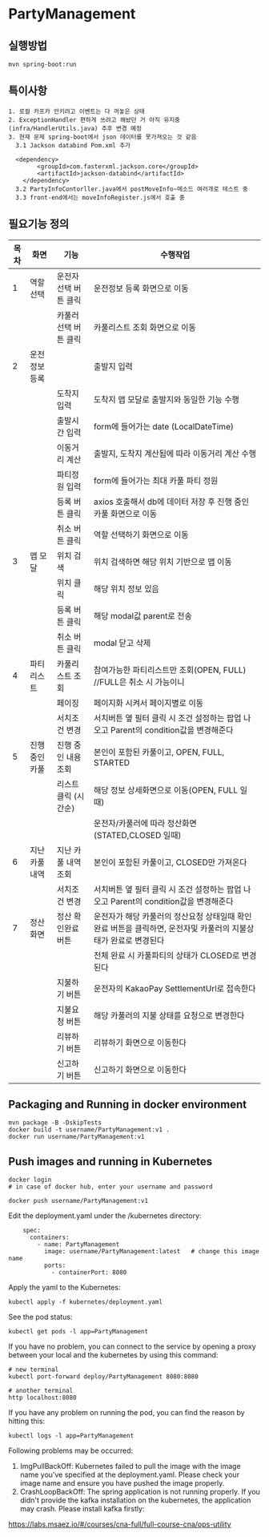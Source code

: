 # PartyManagement

## 실행방법

```
mvn spring-boot:run
```

## 특이사항

```
1. 로컬 카프카 안키려고 이벤트는 다 꺼놓은 상태
2. ExceptionHandler 편하게 쓰려고 해놨던 거 아직 유지중(infra/HandlerUtils.java) 추후 변경 예정
3. 현재 문제 spring-boot에서 json 데이터를 못가져오는 것 같음
  3.1 Jackson databind Pom.xml 추가

  <dependency>
		<groupId>com.fasterxml.jackson.core</groupId>
		<artifactId>jackson-databind</artifactId>
	</dependency>
  3.2 PartyInfoContorller.java에서 postMoveInfo~메소드 여러개로 테스트 중
  3.3 front-end에서는 moveInfoRegister.js에서 호출 중
```

## 필요기능 정의

|목차|화면|기능|수행작업|
|---|---|---|---|
|1|역할선택|운전자 선택 버튼 클릭|운전정보 등록 화면으로 이동|
|||카풀러 선택 버튼 클릭|카풀리스트 조회 화면으로 이동|
|2|운전정보등록	| |출발지 입력|출발지 맵 모달로 위치 검색 후 지오코딩해서 출발지 가져오기|
|	|	|도착지 입력	 | 도착지 맵 모달로 출발지와 동일한 기능 수행|
|	|	|출발시간 입력 | form에 들어가는 date (LocalDateTime)|
|	|	|이동거리 계산 | 출발지, 도착지 계산됨에 따라 이동거리 계산 수행|
|	|	|파티정원 입력 | form에 들어가는 최대 카풀 파티 정원|
|	|	|등록 버튼 클릭| axios 호출해서 db에 데이터 저장 후 진행 중인 카풀 화면으로 이동|
|	|	|취소 버튼 클릭| 역할 선택하기 화면으로 이동|
|3|	맵 모달|	위치 검색	| 위치 검색하면 해당 위치 기반으로 맵 이동|
|	|	|위치 클릭 | 해당 위치 정보 있음 |
|	|	|등록 버튼 클릭	| 해당 modal값 parent로 전송 |
|	|	|취소 버튼 클릭	| modal 닫고 삭제 |
|4|	파티리스트 |	카풀리스트 조회	| 참여가능한 파티리스트만 조회(OPEN, FULL) //FULL은 취소 시 가능이니|
|	|	|페이징	|페이지화 시켜서 페이지별로 이동 |
|	|	|서치조건 변경	|서치버튼 옆 필터 클릭 시 조건 설정하는 팝업 나오고 Parent의 condition값을 변경해준다 |
|5|	진행중인 카풀|	진행 중인 내용 조회| 본인이 포함된 카풀이고, OPEN, FULL, STARTED|
|||		리스트 클릭 (시간순)	|해당 정보 상세화면으로 이동(OPEN, FULL 일때)|
||||운전자/카풀러에 따라 정산화면(STATED,CLOSED 일때)|
|6|	지난 카풀내역|	지난 카풀 내역 조회	| 본인이 포함된 카풀이고, CLOSED만 가져온다|
| |		|서치조건 변경| 서치버튼 옆 필터 클릭 시 조건 설정하는 팝업 나오고 Parent의 condition값을 변경해준다|
|7|	정산화면|	정산 확인완료 버튼	| 운전자가 해당 카풀러의 정산요청 상태일때 확인 완료 버튼을 클릭하면, 운전자및 카풀러의 지불상태가 완료로 변경된다|
||| |전체 완료 시 카풀파티의 상태가 CLOSED로 변경된다|
|||	지불하기 버튼	| 운전자의 KakaoPay SettlementUrl로 접속한다|
|||	지불요청 버튼	| 해당 카풀러의 지불 상태를 요청으로 변경한다|
|||	리뷰하기 버튼	| 리뷰하기 화면으로 이동한다|
|||	신고하기 버튼	| 신고하기 화면으로 이동한다|







## Packaging and Running in docker environment

```
mvn package -B -DskipTests
docker build -t username/PartyManagement:v1 .
docker run username/PartyManagement:v1
```

## Push images and running in Kubernetes

```
docker login
# in case of docker hub, enter your username and password

docker push username/PartyManagement:v1
```

Edit the deployment.yaml under the /kubernetes directory:
```
    spec:
      containers:
        - name: PartyManagement
          image: username/PartyManagement:latest   # change this image name
          ports:
            - containerPort: 8080

```

Apply the yaml to the Kubernetes:
```
kubectl apply -f kubernetes/deployment.yaml
```

See the pod status:
```
kubectl get pods -l app=PartyManagement
```

If you have no problem, you can connect to the service by opening a proxy between your local and the kubernetes by using this command:
```
# new terminal
kubectl port-forward deploy/PartyManagement 8080:8080

# another terminal
http localhost:8080
```

If you have any problem on running the pod, you can find the reason by hitting this:
```
kubectl logs -l app=PartyManagement
```

Following problems may be occurred:

1. ImgPullBackOff:  Kubernetes failed to pull the image with the image name you've specified at the deployment.yaml. Please check your image name and ensure you have pushed the image properly.
1. CrashLoopBackOff: The spring application is not running properly. If you didn't provide the kafka installation on the kubernetes, the application may crash. Please install kafka firstly:

https://labs.msaez.io/#/courses/cna-full/full-course-cna/ops-utility

